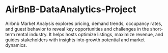 # AirBnB-DataAnalytics-Project
Airbnb Market Analysis explores pricing, demand trends, occupancy rates, and guest behavior to reveal key opportunities and challenges in the short-term rental industry. It helps hosts optimize listings, maximize revenue, and guides stakeholders with insights into growth potential and market dynamics.
